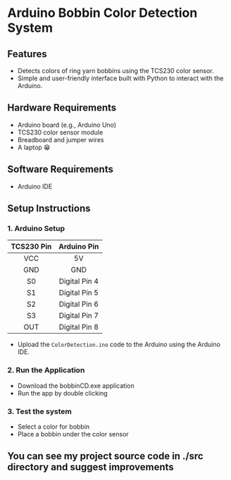 # Arduino Bobbin Color Detection System 

## Features
- Detects colors of ring yarn bobbins using the TCS230 color sensor.
- Simple and user-friendly interface built with Python to interact with the Arduino.

## Hardware Requirements
- Arduino board (e.g., Arduino Uno)
- TCS230 color sensor module
- Breadboard and jumper wires
- A laptop 😁

## Software Requirements
- Arduino IDE

## Setup Instructions
### 1. Arduino Setup
| **TCS230 Pin** | **Arduino Pin** |
|:--------------:|:---------------:|
| VCC            | 5V              |
| GND            | GND             |
| S0             | Digital Pin 4   |
| S1             | Digital Pin 5   |
| S2             | Digital Pin 6   |
| S3             | Digital Pin 7   |
| OUT            | Digital Pin 8   |

- Upload the `ColorDetection.ino` code to the Arduino using the Arduino IDE.

### 2. Run the Application
- Download the bobbinCD.exe application 
- Run the app by double clicking 

### 3. Test the system
- Select a color for bobbin
- Place a bobbin under the color sensor 


## You can see my project source code in ./src directory and suggest improvements 